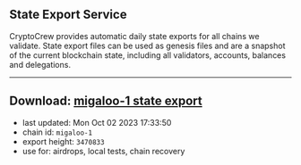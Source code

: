 ## State Export Service
CryptoCrew provides automatic daily state exports for all chains we validate. State export files can be used as genesis files and are a snapshot of the current blockchain state, including all validators, accounts, balances and delegations.

---
**Download: [migaloo-1 state export](https://dl.ccvalidators.com/SERVICE/migaloo/migaloo-1_export_3470833.json)**
---

- last updated: Mon Oct 02 2023 17:33:50
- chain id: `migaloo-1`
- export height: `3470833`
- use for: airdrops, local tests, chain recovery
